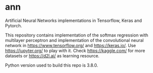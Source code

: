 # ann
Artificial Neural Networks implementations in Tensorflow, Keras and Pytorch.

This repository contains implementation of the softmax regression with multilayer perceptron and implementation of the convolutional neural network in https://www.tensorflow.org/ and https://keras.io/. Use https://jupyter.org/ to play with it. Check https://kaggle.com/ for more datasets or https://d2l.ai/ as learning resource.

Python version used to build this repo is 3.8.0.
